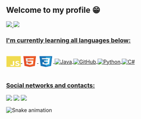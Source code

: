 ## Welcome to my profile 😁

 <div>
   <a href="https://github.com/iyuriwolf">
   <img height="180em" src="https://github-readme-stats.vercel.app/api?username=iyuriwolf&show_icons=true&theme=cobalt&include_all_commits=true&count_private=true"/>
   <img height="180em" src="https://github-readme-stats.vercel.app/api/top-langs/?username=iyuriwolf&layout=compact&langs_count=6&theme=dracula"/>
</div>
 
 ### I'm currently learning all languages below:
<div style="display: inline_block"><br>
  <img align="center" alt="Js" height="30" width="40" src="https://raw.githubusercontent.com/devicons/devicon/master/icons/javascript/javascript-plain.svg">
  <img align="center" alt="HTML" height="30" width="40" src="https://raw.githubusercontent.com/devicons/devicon/master/icons/html5/html5-original.svg">
  <img align="center" alt="CSS" height="30" width="40" src="https://raw.githubusercontent.com/devicons/devicon/master/icons/css3/css3-original.svg">
  <img align="center" alt="Java" height="30" width="40" src="https://cdn.jsdelivr.net/gh/devicons/devicon/icons/java/java-original.svg">
  <img align="center" alt="GitHub" height="30" width="40" src="https://cdn.jsdelivr.net/gh/devicons/devicon/icons/github/github-original.svg">
  <img align="center" alt="Python" height="30" width="40" src="https://cdn.jsdelivr.net/gh/devicons/devicon/icons/python/python-plain-wordmark.svg">
  <img align="center" alt="C#" height="30" width="40" src="https://cdn.jsdelivr.net/gh/devicons/devicon/icons/c/c-original.svg">
 
</div>
 
 <br>
 
  ### Social networks and contacts:
 
<div> 
  <a href="https://instagram.com/iyuriwolf" target="_blank"><img src="https://img.shields.io/badge/-Instagram-%23E4405F?style=for-the-badge&logo=instagram&logoColor=white" target="_blank"></a>
  <a href="https://www.linkedin.com/in/yuri-fujimoto-wolf-b89196161/" target="_blank"><img src="https://img.shields.io/badge/-LinkedIn-%230077B5?style=for-the-badge&logo=linkedin&logoColor=white" target="_blank"></a>
  <a href = "mailto:iyuriwolf@gmail.com"><img src="https://img.shields.io/badge/-Gmail-%23333?style=for-the-badge&logo=gmail&logoColor=white" target="_blank"></a>
 
 

 
  ![Snake animation](https://github.com/iyuriwolf/iyuriwolf/blob/output/github-contribution-grid-snake.svg)

</div>
